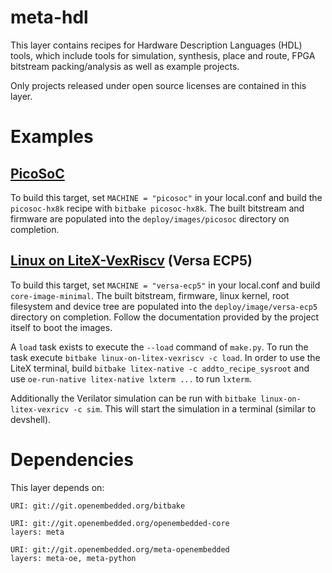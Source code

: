 # meta-hdl

This layer contains recipes for Hardware Description Languages (HDL) tools,
which include tools for simulation, synthesis, place and route, FPGA bitstream
packing/analysis as well as example projects.

Only projects released under open source licenses are contained in this layer.

# Examples

## [PicoSoC](https://github.com/YosysHQ/picorv32/tree/master/picosoc)

To build this target, set `MACHINE = "picosoc"` in your local.conf and build the
`picosoc-hx8k` recipe with `bitbake picosoc-hx8k`. The built bitstream and
firmware are populated into the `deploy/images/picosoc` directory on completion.

## [Linux on LiteX-VexRiscv](https://github.com/litex-hub/linux-on-litex-vexriscv) (Versa ECP5)

To build this target, set `MACHINE = "versa-ecp5"` in your local.conf and build
`core-image-minimal`. The built bitstream, firmware, linux kernel, root
filesystem and device tree are populated into the `deploy/image/versa-ecp5`
directory on completion. Follow the documentation provided by the project itself
to boot the images.

A `load` task exists to execute the `--load` command of `make.py`. To run the
task execute `bitbake linux-on-litex-vexriscv -c load`. In order to use the
LiteX terminal, build `bitbake litex-native -c addto_recipe_sysroot` and use
`oe-run-native litex-native lxterm ...` to run `lxterm`.

Additionally the Verilator simulation can be run with `bitbake
linux-on-litex-vexricv -c sim`. This will start the simulation in a
terminal (similar to devshell).

# Dependencies

This layer depends on:

	URI: git://git.openembedded.org/bitbake

	URI: git://git.openembedded.org/openembedded-core
	layers: meta

	URI: git://git.openembedded.org/meta-openembedded
	layers: meta-oe, meta-python

